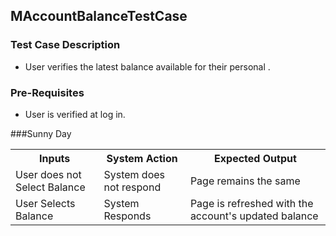 ## MAccountBalanceTestCase

### Test Case Description
* User verifies the latest balance available for their personal .

### Pre-Requisites
* User is verified at log in.

###Sunny Day

<table>
	<tr>
		<th>Inputs</th>
		<th>System Action</th>
		<th>Expected Output</th>
	</tr>
	<tr>
		<td>User does not Select Balance</td>
		<td>System does not respond</td>
		<td>Page remains the same</td>
	</tr>
	<tr>
		<td>User Selects Balance</td>
		<td>System Responds</td>
		<td>Page is refreshed with the account's updated balance</td>
	</tr>
	
</table>
